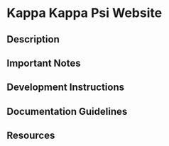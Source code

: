 # Kappa Kappa Psi Website

## Description

## Important Notes

## Development Instructions

## Documentation Guidelines

## Resources
